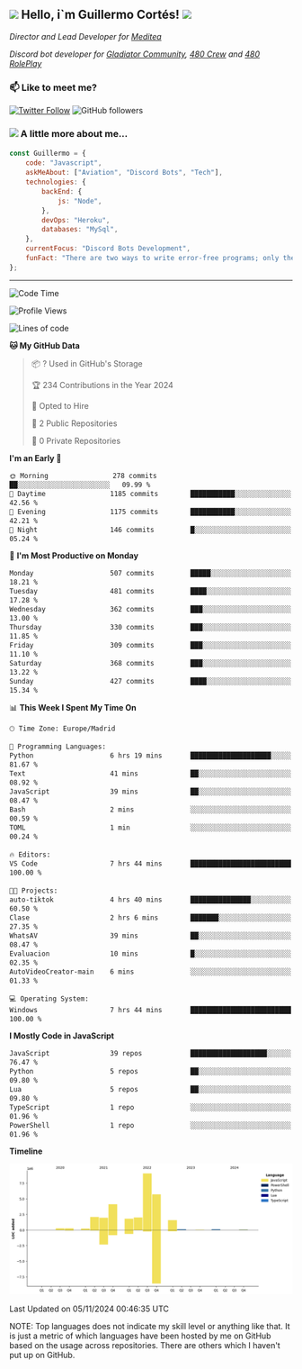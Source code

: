 <h2><img src="https://emojis.slackmojis.com/emojis/images/1531849430/4246/blob-sunglasses.gif?1531849430" width="30"/> Hello, i`m Guillermo Cortés! <img src="https://media.giphy.com/media/PiuVH04cd9JcmqqWKK/giphy.gif" width="50"></h2>
<p><em>Director and Lead Developer for <a href="https://mediteavirtual.es/">Meditea</a>
</em></p>
<p><em>Discord bot developer for <a href="https://discord.comunidadgladiator.com">Gladiator Community</a>, <a href="https://discord.gg/UpvpkUbGdA">480 Crew</a> and <a href="https://discord.gg/dmMRQgH3tu">480 RolePlay</a>
</em></p>

### 📫 Like to meet me?

[![Twitter Follow](https://img.shields.io/twitter/follow/concara3443?label=Follow)](https://twitter.com/intent/follow?screen_name=concara3443)
![GitHub followers](https://img.shields.io/github/followers/concara3443?label=Follow&style=social)

### <img src="https://media.giphy.com/media/WFZvB7VIXBgiz3oDXE/giphy.gif" width="50"> A little more about me...  

```javascript
const Guillermo = {
    code: "Javascript",
    askMeAbout: ["Aviation", "Discord Bots", "Tech"],
    technologies: {
        backEnd: {
            js: "Node",
        },
        devOps: "Heroku",
        databases: "MySql",
    },
    currentFocus: "Discord Bots Development",
    funFact: "There are two ways to write error-free programs; only the third one works"
};
```

---

<!--START_SECTION:waka-->
![Code Time](http://img.shields.io/badge/Code%20Time-474%20hrs-blue)

![Profile Views](http://img.shields.io/badge/Profile%20Views-0-blue)

![Lines of code](https://img.shields.io/badge/From%20Hello%20World%20I%27ve%20Written-29.1%20million%20lines%20of%20code-blue)

**🐱 My GitHub Data** 

> 📦 ? Used in GitHub's Storage 
 > 
> 🏆 234 Contributions in the Year 2024
 > 
> 💼 Opted to Hire
 > 
> 📜 2 Public Repositories 
 > 
> 🔑 0 Private Repositories 
 > 
**I'm an Early 🐤** 

```text
🌞 Morning                278 commits         ██░░░░░░░░░░░░░░░░░░░░░░░   09.99 % 
🌆 Daytime                1185 commits        ███████████░░░░░░░░░░░░░░   42.56 % 
🌃 Evening                1175 commits        ███████████░░░░░░░░░░░░░░   42.21 % 
🌙 Night                  146 commits         █░░░░░░░░░░░░░░░░░░░░░░░░   05.24 % 
```
📅 **I'm Most Productive on Monday** 

```text
Monday                   507 commits         █████░░░░░░░░░░░░░░░░░░░░   18.21 % 
Tuesday                  481 commits         ████░░░░░░░░░░░░░░░░░░░░░   17.28 % 
Wednesday                362 commits         ███░░░░░░░░░░░░░░░░░░░░░░   13.00 % 
Thursday                 330 commits         ███░░░░░░░░░░░░░░░░░░░░░░   11.85 % 
Friday                   309 commits         ███░░░░░░░░░░░░░░░░░░░░░░   11.10 % 
Saturday                 368 commits         ███░░░░░░░░░░░░░░░░░░░░░░   13.22 % 
Sunday                   427 commits         ████░░░░░░░░░░░░░░░░░░░░░   15.34 % 
```


📊 **This Week I Spent My Time On** 

```text
🕑︎ Time Zone: Europe/Madrid

💬 Programming Languages: 
Python                   6 hrs 19 mins       ████████████████████░░░░░   81.67 % 
Text                     41 mins             ██░░░░░░░░░░░░░░░░░░░░░░░   08.92 % 
JavaScript               39 mins             ██░░░░░░░░░░░░░░░░░░░░░░░   08.47 % 
Bash                     2 mins              ░░░░░░░░░░░░░░░░░░░░░░░░░   00.59 % 
TOML                     1 min               ░░░░░░░░░░░░░░░░░░░░░░░░░   00.24 % 

🔥 Editors: 
VS Code                  7 hrs 44 mins       █████████████████████████   100.00 % 

🐱‍💻 Projects: 
auto-tiktok              4 hrs 40 mins       ███████████████░░░░░░░░░░   60.50 % 
Clase                    2 hrs 6 mins        ███████░░░░░░░░░░░░░░░░░░   27.35 % 
WhatsAV                  39 mins             ██░░░░░░░░░░░░░░░░░░░░░░░   08.47 % 
Evaluacion               10 mins             █░░░░░░░░░░░░░░░░░░░░░░░░   02.35 % 
AutoVideoCreator-main    6 mins              ░░░░░░░░░░░░░░░░░░░░░░░░░   01.33 % 

💻 Operating System: 
Windows                  7 hrs 44 mins       █████████████████████████   100.00 % 
```

**I Mostly Code in JavaScript** 

```text
JavaScript               39 repos            ███████████████████░░░░░░   76.47 % 
Python                   5 repos             ██░░░░░░░░░░░░░░░░░░░░░░░   09.80 % 
Lua                      5 repos             ██░░░░░░░░░░░░░░░░░░░░░░░   09.80 % 
TypeScript               1 repo              ░░░░░░░░░░░░░░░░░░░░░░░░░   01.96 % 
PowerShell               1 repo              ░░░░░░░░░░░░░░░░░░░░░░░░░   01.96 % 
```



**Timeline**

![Lines of Code chart](https://raw.githubusercontent.com/Concara3443/Concara3443/main/assets/bar_graph.png)


 Last Updated on 05/11/2024 00:46:35 UTC
<!--END_SECTION:waka-->

NOTE: Top languages does not indicate my skill level or anything like that. It is just a metric of which languages have been hosted by me on GitHub based on the usage across repositories. There are others which I haven't put up on GitHub.
